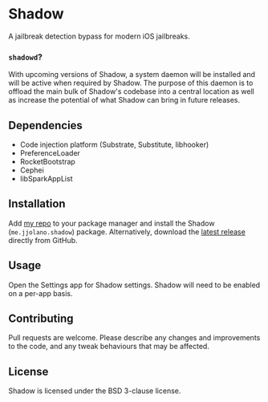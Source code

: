 # Shadow
A jailbreak detection bypass for modern iOS jailbreaks.

### `shadowd`?
With upcoming versions of Shadow, a system daemon will be installed and will be active when required by Shadow. The purpose of this daemon is to offload the main bulk of Shadow's codebase into a central location as well as increase the potential of what Shadow can bring in future releases.

## Dependencies
* Code injection platform (Substrate, Substitute, libhooker)
* PreferenceLoader
* RocketBootstrap
* Cephei
* libSparkAppList

## Installation
Add [my repo](https://ios.jjolano.me) to your package manager and install the Shadow (`me.jjolano.shadow`) package. Alternatively, download the [latest release](https://github.com/jjolano/shadow/releases) directly from GitHub.

## Usage
Open the Settings app for Shadow settings. Shadow will need to be enabled on a per-app basis.

## Contributing
Pull requests are welcome. Please describe any changes and improvements to the code, and any tweak behaviours that may be affected.

## License
Shadow is licensed under the BSD 3-clause license.
